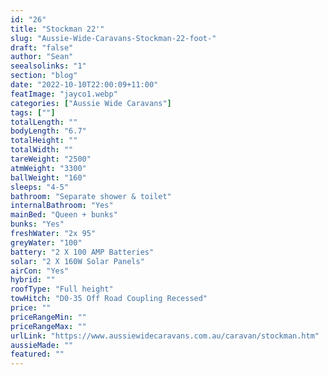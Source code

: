 ```yaml
---
id: "26"
title: "Stockman 22'"
slug: "Aussie-Wide-Caravans-Stockman-22-foot-"
draft: "false"
author: "Sean"
seealsolinks: "1"
section: "blog"
date: "2022-10-10T22:00:09+11:00"
featImage: "jayco1.webp"
categories: ["Aussie Wide Caravans"]
tags: [""]
totalLength: ""
bodyLength: "6.7"
totalHeight: ""
totalWidth: ""
tareWeight: "2500"
atmWeight: "3300"
ballWeight: "160"
sleeps: "4-5"
bathroom: "Separate shower & toilet"
internalBathroom: "Yes"
mainBed: "Queen + bunks"
bunks: "Yes"
freshWater: "2x 95"
greyWater: "100"
battery: "2 X 100 AMP Batteries"
solar: "2 X 160W Solar Panels"
airCon: "Yes"
hybrid: ""
roofType: "Full height"
towHitch: "D0-35 Off Road Coupling Recessed"
price: ""
priceRangeMin: ""
priceRangeMax: ""
urlLink: "https://www.aussiewidecaravans.com.au/caravan/stockman.htm"
aussieMade: ""
featured: ""
---
```

